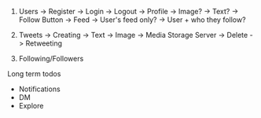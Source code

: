 1. Users 
    -> Register
    -> Login
    -> Logout 
    -> Profile
        -> Image? 
        -> Text?
        -> Follow Button 
    -> Feed 
       -> User's feed only? 
       -> User + who they follow? 

2. Tweets 
    -> Creating 
        -> Text 
        -> Image -> Media Storage Server
    -> Delete 
    -> Retweeting 

3. Following/Followers

Long term todos 
- Notifications 
- DM 
- Explore 